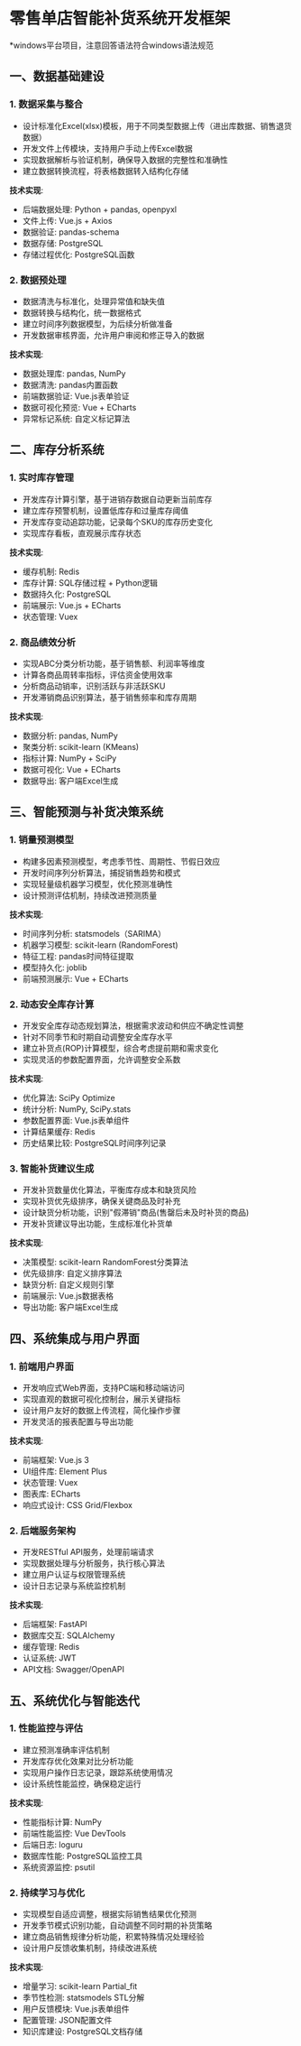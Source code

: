 # 零售单店智能补货系统开发框架
*windows平台项目，注意回答语法符合windows语法规范
## 一、数据基础建设

### 1. 数据采集与整合
- 设计标准化Excel(xlsx)模板，用于不同类型数据上传（进出库数据、销售退货数据）
- 开发文件上传模块，支持用户手动上传Excel数据
- 实现数据解析与验证机制，确保导入数据的完整性和准确性
- 建立数据转换流程，将表格数据转入结构化存储

**技术实现**:
- 后端数据处理: Python + pandas, openpyxl
- 文件上传: Vue.js + Axios
- 数据验证: pandas-schema
- 数据存储: PostgreSQL
- 存储过程优化: PostgreSQL函数

### 2. 数据预处理
- 数据清洗与标准化，处理异常值和缺失值
- 数据转换与结构化，统一数据格式
- 建立时间序列数据模型，为后续分析做准备
- 开发数据审核界面，允许用户审阅和修正导入的数据

**技术实现**:
- 数据处理库: pandas, NumPy
- 数据清洗: pandas内置函数
- 前端数据验证: Vue.js表单验证
- 数据可视化预览: Vue + ECharts
- 异常标记系统: 自定义标记算法

## 二、库存分析系统

### 1. 实时库存管理
- 开发库存计算引擎，基于进销存数据自动更新当前库存
- 建立库存预警机制，设置低库存和过量库存阈值
- 开发库存变动追踪功能，记录每个SKU的库存历史变化
- 实现库存看板，直观展示库存状态

**技术实现**:
- 缓存机制: Redis
- 库存计算: SQL存储过程 + Python逻辑
- 数据持久化: PostgreSQL
- 前端展示: Vue.js + ECharts
- 状态管理: Vuex

### 2. 商品绩效分析
- 实现ABC分类分析功能，基于销售额、利润率等维度
- 计算各商品周转率指标，评估资金使用效率
- 分析商品动销率，识别活跃与非活跃SKU
- 开发滞销商品识别算法，基于销售频率和库存周期

**技术实现**:
- 数据分析: pandas, NumPy
- 聚类分析: scikit-learn (KMeans)
- 指标计算: NumPy + SciPy
- 数据可视化: Vue + ECharts
- 数据导出: 客户端Excel生成

## 三、智能预测与补货决策系统

### 1. 销量预测模型
- 构建多因素预测模型，考虑季节性、周期性、节假日效应
- 开发时间序列分析算法，捕捉销售趋势和模式
- 实现轻量级机器学习模型，优化预测准确性
- 设计预测评估机制，持续改进预测质量

**技术实现**:
- 时间序列分析: statsmodels（SARIMA）
- 机器学习模型: scikit-learn (RandomForest)
- 特征工程: pandas时间特征提取
- 模型持久化: joblib
- 前端预测展示: Vue + ECharts

### 2. 动态安全库存计算
- 开发安全库存动态规划算法，根据需求波动和供应不确定性调整
- 针对不同季节和时期自动调整安全库存水平
- 建立补货点(ROP)计算模型，综合考虑提前期和需求变化
- 实现灵活的参数配置界面，允许调整安全系数

**技术实现**:
- 优化算法: SciPy Optimize
- 统计分析: NumPy, SciPy.stats
- 参数配置界面: Vue.js表单组件
- 计算结果缓存: Redis
- 历史结果比较: PostgreSQL时间序列记录

### 3. 智能补货建议生成
- 开发补货数量优化算法，平衡库存成本和缺货风险
- 实现补货优先级排序，确保关键商品及时补充
- 设计缺货分析功能，识别"假滞销"商品(售罄后未及时补货的商品)
- 开发补货建议导出功能，生成标准化补货单

**技术实现**:
- 决策模型: scikit-learn RandomForest分类算法
- 优先级排序: 自定义排序算法
- 缺货分析: 自定义规则引擎
- 前端展示: Vue.js数据表格
- 导出功能: 客户端Excel生成

## 四、系统集成与用户界面

### 1. 前端用户界面
- 开发响应式Web界面，支持PC端和移动端访问
- 实现直观的数据可视化控制台，展示关键指标
- 设计用户友好的数据上传流程，简化操作步骤
- 开发灵活的报表配置与导出功能

**技术实现**:
- 前端框架: Vue.js 3
- UI组件库: Element Plus
- 状态管理: Vuex
- 图表库: ECharts
- 响应式设计: CSS Grid/Flexbox

### 2. 后端服务架构
- 开发RESTful API服务，处理前端请求
- 实现数据处理与分析服务，执行核心算法
- 建立用户认证与权限管理系统
- 设计日志记录与系统监控机制

**技术实现**:
- 后端框架: FastAPI
- 数据库交互: SQLAlchemy
- 缓存管理: Redis
- 认证系统: JWT
- API文档: Swagger/OpenAPI

## 五、系统优化与智能迭代

### 1. 性能监控与评估
- 建立预测准确率评估机制
- 开发库存优化效果对比分析功能
- 实现用户操作日志记录，跟踪系统使用情况
- 设计系统性能监控，确保稳定运行

**技术实现**:
- 性能指标计算: NumPy
- 前端性能监控: Vue DevTools
- 后端日志: loguru
- 数据库性能: PostgreSQL监控工具
- 系统资源监控: psutil

### 2. 持续学习与优化
- 实现模型自适应调整，根据实际销售结果优化预测
- 开发季节模式识别功能，自动调整不同时期的补货策略
- 建立商品销售规律分析功能，积累特殊情况处理经验
- 设计用户反馈收集机制，持续改进系统

**技术实现**:
- 增量学习: scikit-learn Partial_fit
- 季节性检测: statsmodels STL分解
- 用户反馈模块: Vue.js表单组件
- 配置管理: JSON配置文件
- 知识库建设: PostgreSQL文档存储
